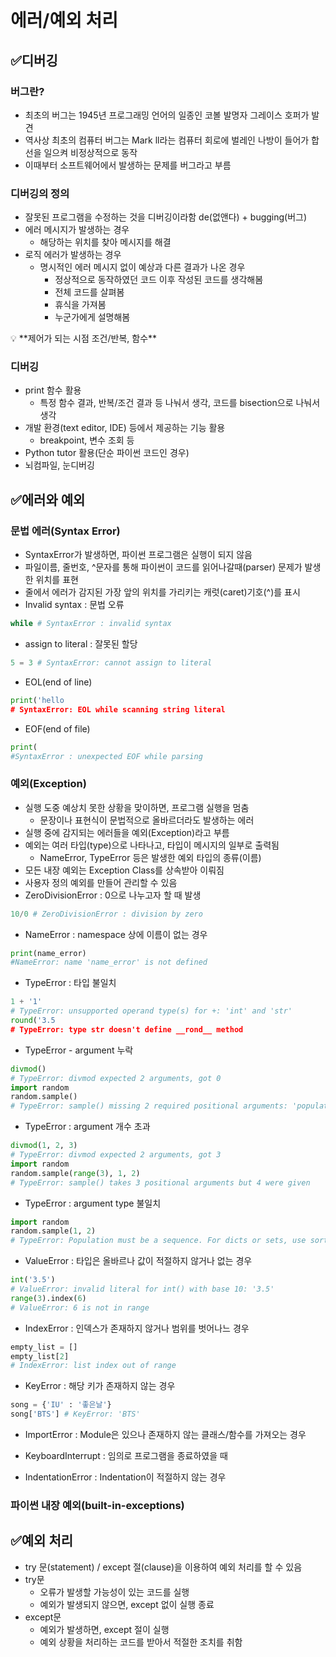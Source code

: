 # 에러/예외 처리

## ✅디버깅

### 버그란?

- 최초의 버그는 1945년 프로그래밍 언어의 일종인 코볼 발명자 그레이스 호퍼가 발견
- 역사상 최초의 컴퓨터 버그는 Mark ll라는 컴퓨터 회로에 벌레인 나방이 들어가 합선을 일으켜 비정상적으로 동작
- 이때부터 소프트웨어에서 발생하는 문제를 버그라고 부름

### 디버깅의 정의

- 잘못된 프로그램을 수정하는 것을 디버깅이라함 de(없앤다) + bugging(버그)
- 에러 메시지가 발생하는 경우
    - 해당하는 위치를 찾아 메시지를 해결
- 로직 에러가 발생하는 경우
    - 명시적인 에러 메시지 없이 예상과 다른 결과가 나온 경우
        - 정상적으로 동작하였던 코드 이후 작성된 코드를 생각해봄
        - 전체 코드를 살펴봄
        - 휴식을 가져봄
        - 누군가에게 설명해봄

<aside>
💡 **제어가 되는 시점
조건/반복, 함수**

</aside>

### 디버깅

- print 함수 활용
    - 특정 함수 결과, 반복/조건 결과 등 나눠서 생각, 코드를 bisection으로 나눠서 생각
- 개발 환경(text editor, IDE) 등에서 제공하는 기능 활용
    - breakpoint, 변수 조회 등
- Python tutor 활용(단순 파이썬 코드인 경우)
- 뇌컴파일, 눈디버깅

## ✅에러와 예외

### 문법 에러(Syntax Error)

- SyntaxError가 발생하면, 파이썬 프로그램은 실행이 되지 않음
- 파일이름, 줄번호, ^문자를 통해 파이썬이 코드를 읽어나갈때(parser) 문제가 발생한 위치를 표현
- 줄에서 에러가 감지된 가장 앞의 위치를 가리키는 캐럿(caret)기호(^)를 표시
- Invalid syntax : 문법 오류

```python
while # SyntaxError : invalid syntax
```

- assign to literal : 잘못된 할당

```python
5 = 3 # SyntaxError: cannot assign to literal
```

- EOL(end of line)

```python
print('hello
# SyntaxError: EOL while scanning string literal
```

- EOF(end of file)

```python
print(
#SyntaxError : unexpected EOF while parsing
```

### 예외(Exception)

- 실행 도중 예상치 못한 상황을 맞이하면, 프로그램 실행을 멈춤
    - 문장이나 표현식이 문법적으로 올바르더라도 발생하는 에러
- 실행 중에 감지되는 에러들을 예외(Exception)라고 부름
- 예외는 여러 타입(type)으로 나타나고, 타입이 메시지의 일부로 출력됨
    - NameError, TypeError 등은 발생한 예외 타입의 종류(이름)
- 모든 내장 예외는 Exception Class를 상속받아 이뤄짐
- 사용자 정의 예외를 만들어 관리할 수 있음
- ZeroDivisionError : 0으로 나누고자 할 때 발생

```python
10/0 # ZeroDivisionError : division by zero
```

- NameError : namespace 상에 이름이 없는 경우

```python
print(name_error)
#NameError: name 'name_error' is not defined
```

- TypeError : 타입 불일치

```python
1 + '1'
# TypeError: unsupported operand type(s) for +: 'int' and 'str'
round('3.5
# TypeError: type str doesn't define __rond__ method
```

- TypeError - argument 누락

```python
divmod()
# TypeError: divmod expected 2 arguments, got 0
import random
random.sample()
# TypeError: sample() missing 2 required positional arguments: 'population' and 'k'
```

- TypeError : argument 개수 초과

```python
divmod(1, 2, 3) 
# TypeError: divmod expected 2 arguments, got 3
import random
random.sample(range(3), 1, 2)
# TypeError: sample() takes 3 positional arguments but 4 were given
```

- TypeError : argument type 불일치

```python
import random
random.sample(1, 2)
# TypeError: Population must be a sequence. For dicts or sets, use sorted(d).
```

- ValueError : 타입은 올바르나 값이 적절하지 않거나 없는 경우

```python
int('3.5')
# ValueError: invalid literal for int() with base 10: '3.5'
range(3).index(6)
# ValueError: 6 is not in range
```

- IndexError : 인덱스가 존재하지 않거나 범위를 벗어나느 경우

```python
empty_list = []
empty_list[2]
# IndexError: list index out of range
```

- KeyError : 해당 키가 존재하지 않는 경우

```python
song = {'IU' : '좋은날'}
song['BTS'] # KeyError: 'BTS'
```

- ImportError : Module은 있으나 존재하지 않는 클래스/함수를 가져오는 경우

- KeyboardInterrupt : 임의로 프로그램을 종료하였을 때


- IndentationError : Indentation이 적절하지 않는 경우


### 파이썬 내장 예외(built-in-exceptions)


## ✅예외 처리

- try 문(statement) / except 절(clause)을 이용하여 예외 처리를 할 수 있음
- try문
    - 오류가 발생할 가능성이 있는 코드를 실행
    - 예외가 발생되지 않으면, except 없이 실행 종료
- except문
    - 예외가 발생하면, except 절이 실행
    - 예외 상황을 처리하는 코드를 받아서 적절한 조치를 취함

